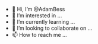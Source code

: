 - 👋 Hi, I’m @AdamBess
- 👀 I’m interested in ...
- 🌱 I’m currently learning ...
- 💞️ I’m looking to collaborate on ...
- 📫 How to reach me ...

<!---
AdamBess/AdamBess is a ✨ special ✨ repository because its `README.md` (this file) appears on your GitHub profile.
You can click the Preview link to take a look at your changes.
--->
